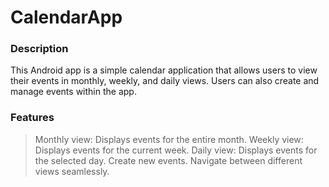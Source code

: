 # CalendarApp

### Description
This Android app is a simple calendar application that allows users to view their events in monthly, weekly, and daily views. Users can also create and manage events within the app.

### Features
> Monthly view: Displays events for the entire month.
Weekly view: Displays events for the current week.
Daily view: Displays events for the selected day.
Create new events.
Navigate between different views seamlessly.
